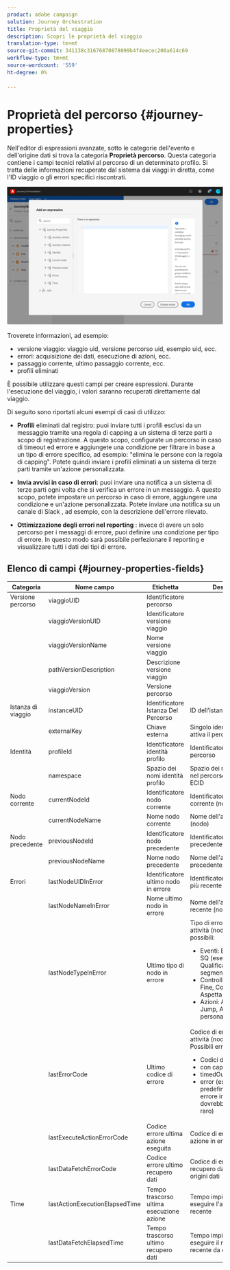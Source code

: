 ```yaml
---
product: adobe campaign
solution: Journey Orchestration
title: Proprietà del viaggio
description: Scopri le proprietà del viaggio
translation-type: tm+mt
source-git-commit: 341138c31676870878099b4f4eecec200a614c69
workflow-type: tm+mt
source-wordcount: '559'
ht-degree: 0%

---
```



# Proprietà del percorso {#journey-properties}

Nell&#39;editor di espressioni avanzate, sotto le categorie dell&#39;evento e dell&#39;origine dati si trova la categoria **Proprietà percorso**. Questa categoria contiene i campi tecnici relativi al percorso di un determinato profilo. Si tratta delle informazioni recuperate dal sistema dai viaggi in diretta, come l&#39;ID viaggio o gli errori specifici riscontrati.

![](../assets/journey-properties.png)

Troverete informazioni, ad esempio:

* versione viaggio: viaggio uid, versione percorso uid, esempio uid, ecc.
* errori: acquisizione dei dati, esecuzione di azioni, ecc.
* passaggio corrente, ultimo passaggio corrente, ecc.
* profili eliminati

È possibile utilizzare questi campi per creare espressioni. Durante l&#39;esecuzione del viaggio, i valori saranno recuperati direttamente dal viaggio.

Di seguito sono riportati alcuni esempi di casi di utilizzo:

* **Profili** eliminati dal registro: puoi inviare tutti i profili esclusi da un messaggio tramite una regola di capping a un sistema di terze parti a scopo di registrazione. A questo scopo, configurate un percorso in caso di timeout ed errore e aggiungete una condizione per filtrare in base a un tipo di errore specifico, ad esempio: &quot;elimina le persone con la regola di capping&quot;. Potete quindi inviare i profili eliminati a un sistema di terze parti tramite un&#39;azione personalizzata.

* **Invia avvisi in caso di errori**: puoi inviare una notifica a un sistema di terze parti ogni volta che si verifica un errore in un messaggio. A questo scopo, potete impostare un percorso in caso di errore, aggiungere una condizione e un&#39;azione personalizzata. Potete inviare una notifica su un canale di Slack , ad esempio, con la descrizione dell&#39;errore rilevato.

* **Ottimizzazione degli errori nel reporting** : invece di avere un solo percorso per i messaggi di errore, puoi definire una condizione per tipo di errore. In questo modo sarà possibile perfezionare il reporting e visualizzare tutti i dati dei tipi di errore.

## Elenco di campi {#journey-properties-fields}

| Categoria | Nome campo | Etichetta | Descrizione |
|---|---|---|------------|
| Versione percorso | viaggioUID | Identificatore percorso |  |
|  | viaggioVersionUID | Identificatore versione viaggio |  |
|  | viaggioVersionName | Nome versione viaggio |  |
|  | pathVersionDescription | Descrizione versione viaggio |  |
|  | viaggioVersion | Versione percorso |  |
| Istanza di viaggio | instanceUID | Identificatore Istanza Del Percorso | ID dell’istanza |
|  | externalKey | Chiave esterna | Singolo identificatore che attiva il percorso |
| Identità | profileId | Identificatore identità profilo | Identificatore del profilo nel percorso |
|  | namespace | Spazio dei nomi identità profilo | Spazio dei nomi del profilo nel percorso (esempio: ECID |
| Nodo corrente | currentNodeId | Identificatore nodo corrente | Identificatore dell&#39;attività corrente (nodo) |
|  | currentNodeName | Nome nodo corrente | Nome dell&#39;attività corrente (nodo) |
| Nodo precedente | previousNodeId | Identificatore nodo precedente | Identificatore dell&#39;attività precedente (nodo) |
|  | previousNodeName | Nome nodo precedente | Nome dell&#39;attività precedente (nodo) |
| Errori | lastNodeUIDInError | Identificatore ultimo nodo in errore | Identificatore dell&#39;attività più recente (nodo) in errore |
|  | lastNodeNameInError | Nome ultimo nodo in errore | Nome dell&#39;attività più recente (nodo) in errore |
|  | lastNodeTypeInError | Ultimo tipo di nodo in errore | Tipo di errore dell&#39;ultima attività (nodo) in errore. Tipi possibili:<ul><li>Eventi: Eventi, Reazioni, SQ (esempio: Qualificazione segmento)</li><li>Controllo del flusso: Fine, Condizione, Aspetta</li><li>Azioni: Azioni ACS, Jump, Azione personalizzata</li></ul> |
|  | lastErrorCode | Ultimo codice di errore | Codice di errore dell&#39;ultima attività (nodo) in errore. Possibili errori: <ul><li>Codici di errore HTTP</li><li>con cappuccio</li><li>timedOut</li><li>error (esempio: predefinito in caso di errore imprevisto. Non dovrebbe/estremamente raro)</li></ul> |
|  | lastExecuteActionErrorCode | Codice errore ultima azione eseguita | Codice di errore dell&#39;ultima azione in errore |
|  | lastDataFetchErrorCode | Codice errore ultimo recupero dati | Codice di errore del recupero dati più recente da origini dati |
| Time | lastActionExecutionElapsedTime | Tempo trascorso ultima esecuzione azione | Tempo impiegato per eseguire l&#39;azione più recente |
|  | lastDataFetchElapsedTime | Tempo trascorso ultimo recupero dati | Tempo impiegato per eseguire il recupero dati più recente da origini dati |
